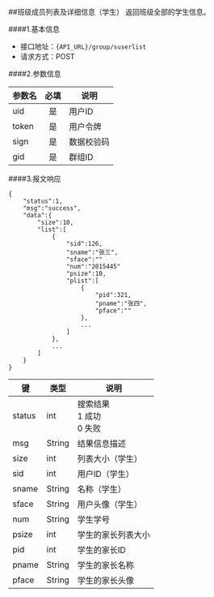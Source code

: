 ##班级成员列表及详细信息（学生）
返回班级全部的学生信息。

####1.基本信息
- 接口地址：`{API_URL}/group/suserlist` 
- 请求方式：POST


####2.参数信息  

| 参数名    | 必填      | 说明      |
| -------   |:-------:  |--------   |
| uid       | 是        | 用户ID    |
| token     | 是        | 用户令牌  |
| sign      | 是        | 数据校验码|
| gid       | 是        | 群组ID    |

####3.报文响应

```
{
	"status":1,
	"msg":"success",
	"data":{
		"size":10,
		"list":[
			{
				"sid":126,
				"sname":"张三",
				"sface":""
				"num":"2015445"
				"psize":10,
				"plist":[
					{
						"pid":321,
						"pname":"张四",
						"pface":""
					},
					...
				]
			},
			...
		]
	}
}
```

|键      |类型  |说明  |
|--------|------|------|
|status  |int   |搜索结果<br>1 成功<br>0 失败|
|msg     |String|结果信息描述|
|size    |int   |列表大小（学生）|
|sid     |int   |用户ID（学生）  |
|sname   |String|名称（学生）    |
|sface   |String|用户头像（学生）|
|num     |String|学生学号        |
|psize   |int   |学生的家长列表大小|
|pid     |int   |学生的家长ID    |
|pname   |String|学生的家长名称  |
|pface   |String|学生的家长头像  |
